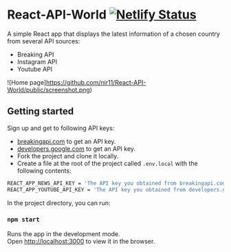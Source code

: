
# React-API-World [![Netlify Status](https://api.netlify.com/api/v1/badges/142b6577-41bb-4d21-846a-096cd87214af/deploy-status)](https://app.netlify.com/sites/react-api-world/deploys)

A simple React app that displays the latest information of a chosen country from several API sources:

- Breaking API
- Instagram API
- Youtube API

![Home page]https://github.com/nir11/React-API-World/public/screenshot.png)

## Getting started

Sign up and get to following API keys:
- [breakingapi.com](https://breakingapi.com/) to get an API key.
- [developers.google.com](https://developers.google.com/youtube/v3) to get an API key.
- Fork the project and clone it locally.
- Create a file at the root of the project called `.env.local` with the following contents:

```sh
REACT_APP_NEWS_API_KEY = 'The API key you obtained from breakingapi.com'
REACT_APP_YOUTUBE_API_KEY = 'The API key you obtained from developers.google.com'
```

In the project directory, you can run:

### `npm start`

Runs the app in the development mode.<br />
Open [http://localhost:3000](http://localhost:3000) to view it in the browser.
